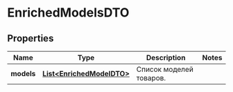 

# EnrichedModelsDTO

## Properties

Name | Type | Description | Notes
------------ | ------------- | ------------- | -------------
**models** | [**List&lt;EnrichedModelDTO&gt;**](EnrichedModelDTO.md) | Список моделей товаров. | 




